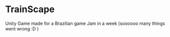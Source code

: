 # TrainScape
Unity Game made for a Brazilian game Jam in a week (soooooo many things went wrong :D )
